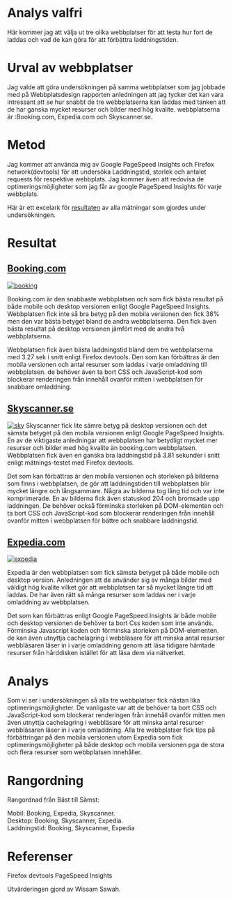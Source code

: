 Analys valfri
=============
Här kommer jag att välja ut tre olika webbplatser för att testa hur fort de laddas och vad de kan göra för att förbättra laddningstiden.

Urval av webbplatser
=====================
Jag valde att göra undersökningen på samma webbplatser som jag jobbade med på Webbplatsdesign rapporten anledningen att jag tycker det kan vara intressant att se hur snabbt de tre webbplatserna kan laddas med tanken att de har ganska mycket resurser och bilder med hög kvalite. webbplatserna är :Booking.com, Expedia.com och Skyscanner.se.

Metod
=======
Jag kommer att använda mig av Google PageSpeed Insights och Firefox network(devtools) för att undersöka Laddningstid, storlek och antalet requests för respektive webbplats. Jag kommer även att redovisa de optimeringsmöjligheter som jag får av google PageSpeed Insights för varje webbplats.

Här är ett excelark för <a href= "https://docs.google.com/spreadsheets/d/1qVArBgy0K3sT_Rc2qRBXQAk9DIcs1baKU_ViCXz8sjE/edit?usp=sharing">resultaten</a> av alla mätningar som gjordes under undersökningen.




Resultat
=========
<a href= "http://www.booking.com"><h2>Booking.com</h2></a>

<a href= "../img/booking.png"><img src="img/booking.png?w=100" alt="booking"/></a>

Booking.com är den snabbaste webbplatsen och som fick bästa resultat på både mobile och desktop versionen enligt Google PageSpeed Insights. Webbplatsen fick inte så bra betyg på den mobila versionen den fick 38% men den var bästa betyget bland de andra webbplatserna. Den fick även bästa resultat på desktop versionen jämfört med de andra två webbplatserna.

Webbplatsen fick även bästa laddningstid bland dem tre webbplatserna med 3.27 sek i snitt enligt Firefox devtools. Den som kan förbättras är den mobila versionen och antal resurser som laddas i varje omladdning till webbplatsen. de behöver även ta bort CSS och JavaScript-kod som blockerar renderingen från innehåll ovanför mitten i webbplatsen för snabbare omladdning.



<a href= "http://www.skyscanner.se"><h2>Skyscanner.se</h2></a>

<a href= "../img/sky.png"><img src="img/sky.png?w=100" alt="sky"/></a>
Skyscanner fick lite sämre betyg på desktop versionen och det sämsta betyget på den mobila versionen enligt Google PageSpeed Insights. En av de viktigaste anledningar att webbplatsen har betydligt mycket mer resurser och bilder med hög kvalite än booking.com webbplatsen. Webbplatsen fick även en ganska bra laddningstid på 3.81 sekunder i snitt enligt mätnings-testet med Firefox devtools.

Det som kan förbättras är den mobila versionen och storleken på bilderna som finns i webbplatsen, de gör att laddningstiden till webbplatsen blir mycket längre och långsammare. Några av bilderna tog lång tid och var inte komprimerade. En av bilderna fick även statuskod 204 och bromsade upp laddningen. De behöver också förminska storleken på DOM-elementen och ta bort CSS och JavaScript-kod som blockerar renderingen från innehåll ovanför mitten i webbplatsen för bättre och snabbare laddningstid.

<a href= "http://www.expedia.com"><h2>Expedia.com</h2></a>

<a href= "../img/expedia.png"><img src="img/expedia.png?w=100" alt="expedia"/></a>

Expedia är den webbplatsen som fick sämsta betyget på både mobile och desktop version. Anledningen att de använder sig av många bilder med väldigt hög kvalite vilket gör att webbplatsen tar så mycket längre tid att laddas. De har även rätt så många resurser som laddas ner i varje omladdning av webbplatsen.

Det som kan förbättras enligt Google PageSpeed Insights är både mobile och desktop versionen de behöver ta bort Css koden som inte används. Förminska Javascript koden och förminska storleken på DOM-elementen. de kan även utnyttja cachelagring i webbläsare  för att minska antal resurser webbläsaren läser in i varje omladdning genom att läsa tidigare hämtade resurser från hårddisken istället för att läsa dem via nätverket.

Analys
======
Som vi ser i undersökningen så alla tre webbplatser fick nästan lika optimeringsmöjligheter. De vanligaste var att de behöver ta bort CSS och JavaScript-kod som blockerar renderingen från innehåll ovanför mitten men även  utnyttja cachelagring i webbläsare för att minska antal resurser webbläsaren läser in i varje omladdning. Alla tre webbplatser fick tips på förbättringar på den mobila versionen utom Expedia som fick optimeringsmöjligheter på både desktop och mobila versionen pga de stora och flera resurser som webbplatsen innehåller.

Rangordning
===========
Rangordnad från Bäst till Sämst:

Mobil: Booking, Expedia, Skyscanner.  
Desktop: Booking, Skyscanner, Expedia.  
Laddningstid: Booking, Skyscanner, Expedia  


Referenser
===========
Firefox devtools
PageSpeed Insights

Utvärderingen gjord av Wissam Sawah.
